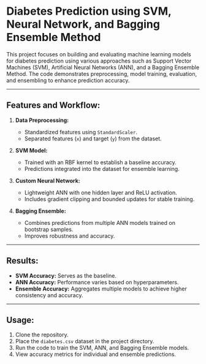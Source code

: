 # Diabetes Prediction using SVM, Neural Network, and Bagging Ensemble Method

This project focuses on building and evaluating machine learning models for diabetes prediction using various approaches such as Support Vector Machines (SVM), Artificial Neural Networks (ANN), and a Bagging Ensemble Method. The code demonstrates preprocessing, model training, evaluation, and ensembling to enhance prediction accuracy.

---

## Features and Workflow:

1. **Data Preprocessing:**
   - Standardized features using `StandardScaler`.
   - Separated features (`x`) and target (`y`) from the dataset.

2. **SVM Model:**
   - Trained with an RBF kernel to establish a baseline accuracy.
   - Predictions integrated into the dataset for ensemble learning.

3. **Custom Neural Network:**
   - Lightweight ANN with one hidden layer and ReLU activation.
   - Includes gradient clipping and bounded updates for stable training.

4. **Bagging Ensemble:**
   - Combines predictions from multiple ANN models trained on bootstrap samples.
   - Improves robustness and accuracy.

---

## Results:
- **SVM Accuracy:** Serves as the baseline.
- **ANN Accuracy:** Performance varies based on hyperparameters.
- **Ensemble Accuracy:** Aggregates multiple models to achieve higher consistency and accuracy.

---

## Usage:
1. Clone the repository.
2. Place the `diabetes.csv` dataset in the project directory.
3. Run the code to train the SVM, ANN, and Bagging Ensemble models.
4. View accuracy metrics for individual and ensemble predictions.
